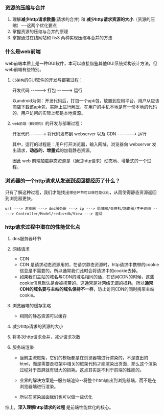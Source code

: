 ### 资源的压缩与合并
1. 理解**减少http请求数量**(请求的合并) 和 **减少http请求资源的大小**（资源的压缩）---这两个优化要点 
2. 掌握资源的压缩与合并的原理
3. 掌握通过在线网站和 fis3 两种实现压缩与合并的方法

### 什么是web前端
web前端本质上是一种GUI软件，本可以直接借鉴其他GUI系统架构设计方法，但web前端有些特别。

1. `CS架构`的GUI软件的开发与部署过程：

    开发代码 -----> 打包 -----> 运行

    以android为例：开发代码后，打包一个apk包，放置到应用平台，用户从应该商店下载该apk包，实际上进行解压，在用户的手机本地是有一份本地的代码的，用户访问的实际上都是本地资源。

2. `web前端（BS架构）`的开发与部署过程：

    开发代码 -----> 将代码发布到 webserver 以及 CDN -------> 运行

    其中，运行的过程是：用户打开浏览器，输入网址，浏览器向 webserver 发出请求，**动态的、增量式**的加载静态资源。

    因此 web 前端加载静态资源是（通过http请求）动态地、增量式的一个过程。


### 浏览器的一个http请求从发送到返回都经历了什么？
只有了解这种过程，我们才能找出`哪些环节可以做性能优化`，从而使得静态资源返回到浏览器更快。

    url ---> 浏览器 ---> dns服务器 ---> ip ---> 局域网/交换机/路由器/主干网络 -----> Controller/Model/redis+db/View ---> 返回


### http请求过程中潜在的性能优化点
1. dns服务器环节
2. 网络请求
    * CDN 
    * CDN 是请求动态资源用的，在请求静态资源时，http请求中携带的cookie信息是不需要的，所以通常我们此时会将请求中的cookie去掉。
    * 如果我们主站的域名与CDN的域名相同的话，在访问CDN的时候，这些cookie信息默认是会被携带的。这通常是对网络无谓的损耗，所以**通常CDN的域名要与主站的域名保持不一样**，防止访问CDN的同时携带主站cookie。

3. 浏览器端的缓存策略
    * 相同的静态资源可以缓存
4. 减少http请求的资源的大小
5. 将多次http请求合并，减少请求次数
6. 服务端渲染
    * 当前主流框架，它们的模板都是在浏览器端进行渲染的，不是直出的html，而是需要走框架中相关的框架代码才能渲染出页面，那么这个渲染过程对于首屏就有很大的损耗。这点其实是不利于前端的性能的。

    * 业界的解决方案是--服务端渲染--将整个html直出到浏览器端，而不是在浏览器端进行渲染。

    * 所以在渲染层面我们也可以做一些优化

综上，**深入理解http请求的过程** 是前端性能优化的核心。